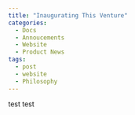 ```yaml
---
title: "Inaugurating This Venture"
categories:
  - Docs
  - Annoucements
  - Website
  - Product News
tags:
  - post
  - website
  - Philosophy
---
```


test test

